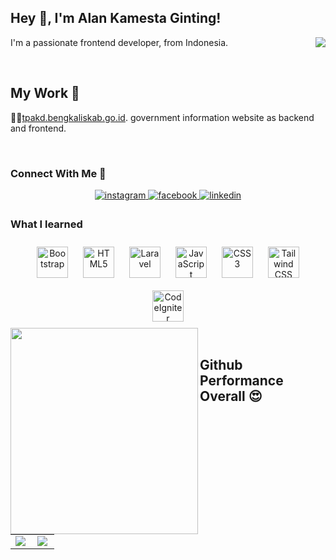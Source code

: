 ## Hey 👋, I'm Alan Kamesta Ginting!   
  

<div align="right">
<img src="https://komarev.com/ghpvc/?username=Alana1252&&style=flat-square" align="right" />
</div>  
  

I'm a passionate frontend developer, from Indonesia.  
  

<br/>  


## My Work 🤝  
🧑‍💻[tpakd.bengkaliskab.go.id](https://tpakd.bengkaliskab.go.id/). government information website as backend and frontend.  
  

<br/>  

<tr><td valign="top" width="60%">



### Connect With Me 🔗  
<div align="center">
<a href="https://instagram.com/https://www.instagram.com/alannkg/" target="_blank">
<img src=https://img.shields.io/badge/instagram-%23000000.svg?&style=for-the-badge&logo=instagram&logoColor=white alt=instagram style="margin-bottom: 5px;" />
</a>
<a href="https://www.facebook.com/https://www.facebook.com/alankamesta/" target="_blank">
<img src=https://img.shields.io/badge/facebook-%232E87FB.svg?&style=for-the-badge&logo=facebook&logoColor=white alt=facebook style="margin-bottom: 5px;" />
</a>
<a href="https://linkedin.com/in/https://www.linkedin.com/in/alankamestaginting/" target="_blank">
<img src=https://img.shields.io/badge/linkedin-%231E77B5.svg?&style=for-the-badge&logo=linkedin&logoColor=white alt=linkedin style="margin-bottom: 5px;" />
</a>  
</div>  
  



### What I learned  
<div align="center">  
<a href="https://getbootstrap.com/docs/3.4/javascript/" target="_blank"><img style="margin: 10px" src="https://profilinator.rishav.dev/skills-assets/bootstrap-plain.svg" alt="Bootstrap" height="50" /></a>  
<a href="https://en.wikipedia.org/wiki/HTML5" target="_blank"><img style="margin: 10px" src="https://profilinator.rishav.dev/skills-assets/html5-original-wordmark.svg" alt="HTML5" height="50" /></a>  
<a href="https://laravel.com/" target="_blank"><img style="margin: 10px" src="https://profilinator.rishav.dev/skills-assets/laravel-plain-wordmark.svg" alt="Laravel" height="50" /></a>  
<a href="https://www.javascript.com/" target="_blank"><img style="margin: 10px" src="https://profilinator.rishav.dev/skills-assets/javascript-original.svg" alt="JavaScript" height="50" /></a>  
<a href="https://www.w3schools.com/css/" target="_blank"><img style="margin: 10px" src="https://profilinator.rishav.dev/skills-assets/css3-original-wordmark.svg" alt="CSS3" height="50" /></a>  
<a href="https://www.tailwindcss.com/" target="_blank"><img style="margin: 10px" src="https://profilinator.rishav.dev/skills-assets/tailwindcss.svg" alt="Tailwind CSS" height="50" /></a>  
<a href="https://codeigniter.com/" target="_blank"><img style="margin: 10px" src="https://profilinator.rishav.dev/skills-assets/codeigniter.svg" alt="CodeIgniter" height="50" /></a>  
</div>

</td><td valign="top" width="50%">

<img src="https://i.pinimg.com/originals/af/e6/55/afe65557a50f1f634fed4a23bc411ea8.gif" align="left" height="330" width="300" />  


</td></tr>

<br/>  


## Github Performance Overall 😍  
<table><tr><td valign="top" width="50%">

<img src="https://github-readme-stats.vercel.app/api/top-langs/?username=Alana1252&hide_border=true&layout=compact" align="left" />

</td><td valign="top" width="50%">

<img src="https://github-readme-stats.vercel.app/api?username=Alana1252&show_icons=true&count_private=true&hide_border=true" align="left" />

</td></tr></table>
<br />

